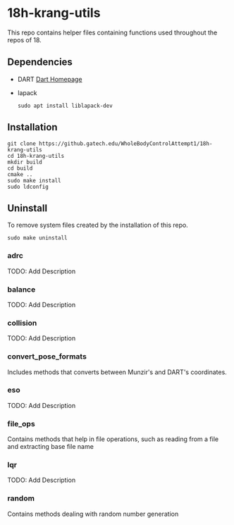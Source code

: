 # 18h-krang-utils
This repo contains helper files containing functions used throughout the repos of 18.

## Dependencies
- DART
 [Dart Homepage](https://dartsim.github.io)
 
- lapack

      sudo apt install liblapack-dev

## Installation

    git clone https://github.gatech.edu/WholeBodyControlAttempt1/18h-krang-utils
    cd 18h-krang-utils
    mkdir build
    cd build
    cmake ..
    sudo make install
    sudo ldconfig

## Uninstall
To remove system files created by the installation of this repo.

    sudo make uninstall

### adrc
TODO: Add Description

### balance
TODO: Add Description

### collision
TODO: Add Description

### convert\_pose\_formats
Includes methods that converts between Munzir's and DART's coordinates.

### eso
TODO: Add Description

### file\_ops
Contains methods that help in file operations, such as reading from a file and
extracting base file name

### lqr
TODO: Add Description

### random
Contains methods dealing with random number generation
